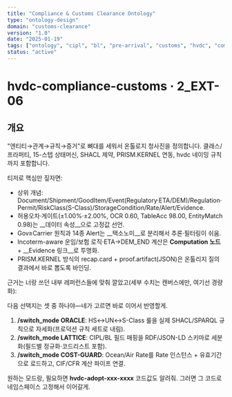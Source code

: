 ```yaml
---
title: "Compliance & Customs Clearance Ontology"
type: "ontology-design"
domain: "customs-clearance"
version: "1.0"
date: "2025-01-19"
tags: ["ontology", "cipl", "bl", "pre-arrival", "customs", "hvdc", "compliance"]
status: "active"
---
```


# hvdc-compliance-customs · 2_EXT-06

## 개요

"엔티티→관계→규칙→증거"로 뼈대를 세워서 온톨로지 청사진을 정의합니다. 클래스/프라퍼티, 15-스텝 상태머신, SHACL 제약, PRISM.KERNEL 연동, hvdc 네이밍 규칙까지 포함합니다.

티저로 핵심만 짚자면:

- 상위 개념: Document/Shipment/GoodItem/Event\(Regulatory·ETA/DEM\)/Regulation·Permit/RiskClass\(S\-Class\)/StorageCondition/Rate/Alert/Evidence\.
- 허용오차·게이트\(±1\.00%·±2\.00%, OCR 0\.60, TableAcc 98\.00, EntityMatch 0\.98\)는 __데이터 속성__으로 고정값 선언\.
- Gov≥Carrier 원칙과 14종 Alert는 __택소노미__로 분리해서 추론·필터링이 쉬움\.
- Incoterm\-aware 운임/보험 로직·ETA→DEM\_END 계산은 __Computation 노드__ \+ __Evidence 링크__로 투명화\.
- PRISM\.KERNEL 방식의 recap\.card \+ proof\.artifact\(JSON\)은 온톨리지 질의결과에서 바로 뽑도록 바인딩\.

근거는 너랑 쓰던 내부 레퍼런스들에 맞춰 깔았고\(세부 수치는 캔버스에만, 여기선 경량화\):

다음 선택지는 셋 중 하나야—네가 고르면 바로 이어서 반영할게\.

1. __/switch\_mode ORACLE__: HS↔UN↔S\-Class 룰을 실제 SHACL/SPARQL 규칙으로 자세화\(프로덕션 규칙 세트로 내림\)\.
2. __/switch\_mode LATTICE__: CIPL/BL 필드 매핑을 RDF/JSON\-LD 스키마로 세분화\(필드별 정규화·코드리스트 포함\)\.
3. __/switch\_mode COST\-GUARD__: Ocean/Air Rate를 Rate 인스턴스 \+ 유효기간으로 로드하고, CIF/CFR 계산 파이프 연결\.

원하는 모드랑, 필요하면 __hvdc\-adopt\-xxx\-xxxx__ 코드값도 알려줘\. 그러면 그 코드로 네임스페이스 고정해서 이어갈게\.
